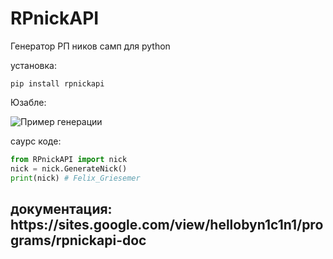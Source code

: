 # RPnickAPI
Генератор РП ников самп для python

установка:
```batch
pip install rpnickapi
```

Юзабле:

![Пример генерации](https://github.com/N1C1N1/RPnickAPI/assets/116889092/fe3bae70-88a6-4ed6-916a-646455c3345c)

саурс коде:

```python
from RPnickAPI import nick
nick = nick.GenerateNick()
print(nick) # Felix_Griesemer
```
<h2>документация: https://sites.google.com/view/hellobyn1c1n1/programs/rpnickapi-doc</h2>
